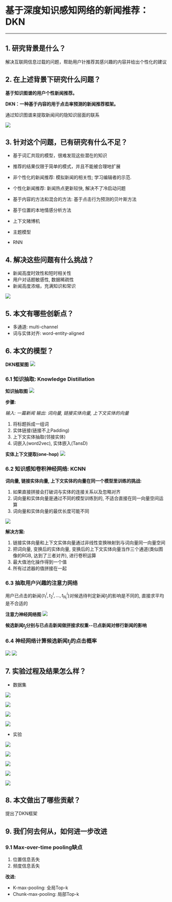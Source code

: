 # 基于深度知识感知网络的新闻推荐：DKN
---

## 1. 研究背景是什么？

解决互联网信息过载的问题，帮助用户针推荐其感兴趣的内容并给出个性化的建议

## 2. 在上述背景下研究什么问题？

**基于知识图谱的用户个性新闻推荐。**

**DKN：一种基于内容的用于点击率预测的新闻推荐框架。**

通过知识图谱来提取新闻间的隐知识层面的联系

![](resource/images/DKN-02.png)


## 3. 针对这个问题，已有研究有什么不足？

- 基于词汇共现的模型，很难发现这些潜在的知识
- 推荐的结果仅限于简单的模式，并且不能被合理地扩展
- 非个性化的新闻推荐: 模拟新闻的相关性; 学习编辑者的示范.
- 个性化新闻推荐: 新闻热点更新较快, 解决不了冷启动问题


- 基于内容的方法和混合的方法: 基于点击行为预测的贝叶斯方法
- 基于位置的本地情感分析方法
- 上下文赌博机
- 主题模型
- RNN

## 4. 解决这些问题有什么挑战？

- 新闻高度时效性和短时相关性
- 用户对话题敏感性, 数据稀疏性
- 新闻高度浓缩，充满知识和常识

![](resource/images/DKN-01.png)

## 5. 本文有哪些创新点？

- 多通道: multi-channel
- 词与实体对齐: word-entity-aligned

## 6. 本文的模型？

**DKN框架图**
![](resource/images/DKN-05.png)

### 6.1 知识抽取: Knowledge Distillation

**知识抽取图**
![](resource/images/DKN-03.png)

**步骤:**

*输入: 一篇新闻*
*输出: 词向量, 链接实体向量, 上下文实体的向量*

1. 将标题拆成一组词
2. 实体链接(链接不上Padding)
3. 上下文实体抽取(邻接实体)
4. 词嵌入(word2vec), 实体嵌入(TansD)

**实体上下文提取(one-hop)**
![](resource/images/DKN-04.png)

### 6.2 知识感知卷积神经网络: KCNN

**词向量, 链接实体向量, 上下文实体的向量在同一个模型里训练的挑战:**
1. 如果直接拼接会打破词与实体的连接关系以及忽略对齐
2. 词向量和实体向量是通过不同的模型训练到的, 不适合直接在同一向量空间运算
3. 词向量和实体向量的最优长度可能不同

![](resource/images/DKN-06.png)

**解决方案:**
1. 链接实体向量和上下文实体向量通过非线性变换映射到与词向量同一向量空间
2. 把词向量, 变换后的实体向量, 变换后的上下文实体向量当作三个通道(类似图像的RGB, 达到了三者对齐), 进行卷积运算
3. 最大值池化操作得到一个值
4. 所有过滤器的值拼接在一起

### 6.3 抽取用户兴趣的注意力网络

用户已点击的新闻{$t_1^i, t_2^i, ..., t_{N_i}^i$}对候选待判定新闻$t_j$的影响是不同的, 直接求平均是不合适的

**注意力神经网络图**
![](resource/images/DKN-07.png)

**候选新闻$t_j$分别与已点击新闻做拼接求权重--已点新闻对修行新闻的影响**

### 6.4 神经网络计算候选新闻$t_j$的点击概率

![](resource/images/DKN-08.png)
![](resource/images/DKN-09.png)

## 7. 实验过程及结果怎么样？

- 数据集

![](resource/images/DKN-10.png)

![](resource/images/DKN-01.png)

![](resource/images/DKN-11.png)

![](resource/images/DKN-12.png)

- 实验

![](resource/images/DKN-13.png)

![](resource/images/DKN-14.png)

![](resource/images/DKN-15.png)

![](resource/images/DKN-16.png)

![](resource/images/DKN-17.png)

## 8. 本文做出了哪些贡献？

提出了DKN框架

## 9. 我们何去何从，如何进一步改进

### 9.1 Max-over-time pooling缺点
1. 位置信息丢失
2. 频度信息丢失

**改进:**
- K-max-pooling: 全局Top-k
- Chunk-max-pooling: 局部Top-k
 
